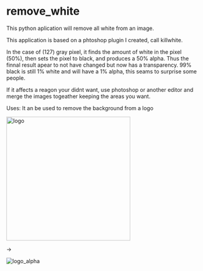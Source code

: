 # remove_white
This python aplication will remove all white from an image.

This application is based on a phtoshop plugin I created, call killwhite. 

In the case of (127) gray pixel, it finds the amount of white in the pixel (50%), then sets the pixel to black, and produces a 50% alpha. Thus the finnal result apear to not have changed but now has a transparency. 99% black is still 1% white and will have a 1% alpha, this seams to surprise some people. 

If it affects a reagon your didnt want, use photoshop or another editor and merge the images togeather keeping the areas you want. 

Uses:
It an be used to remove the background from a logo


<img width="324" alt="logo" src="https://user-images.githubusercontent.com/19735729/208267731-866fb6d9-6384-47b9-bba1-d08064a8b2b6.png">

->

![logo_alpha](https://user-images.githubusercontent.com/19735729/208267746-e759bea5-8a53-47c2-86df-054811267a49.png)
